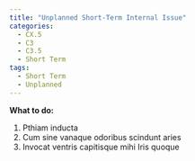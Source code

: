 ```yaml
---
title: "Unplanned Short-Term Internal Issue"
categories:
  - CX.5
  - C3
  - C3.5
  - Short Term
tags:
  - Short Term
  - Unplanned
---
```


**What to do:**
1. Pthiam inducta
2. Cum sine vanaque odoribus scindunt aries
3. Invocat ventris capitisque mihi Iris quoque
